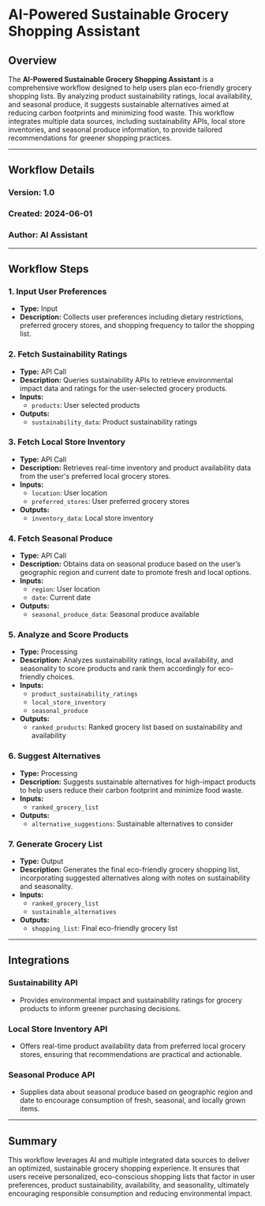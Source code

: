# AI-Powered Sustainable Grocery Shopping Assistant

## Overview

The **AI-Powered Sustainable Grocery Shopping Assistant** is a comprehensive workflow designed to help users plan eco-friendly grocery shopping lists. By analyzing product sustainability ratings, local availability, and seasonal produce, it suggests sustainable alternatives aimed at reducing carbon footprints and minimizing food waste. This workflow integrates multiple data sources, including sustainability APIs, local store inventories, and seasonal produce information, to provide tailored recommendations for greener shopping practices.

---

## Workflow Details

### Version: 1.0  
### Created: 2024-06-01  
### Author: AI Assistant

---

## Workflow Steps

### 1. Input User Preferences
- **Type:** Input  
- **Description:** Collects user preferences including dietary restrictions, preferred grocery stores, and shopping frequency to tailor the shopping list.

### 2. Fetch Sustainability Ratings
- **Type:** API Call  
- **Description:** Queries sustainability APIs to retrieve environmental impact data and ratings for the user-selected grocery products.  
- **Inputs:**  
  - `products`: User selected products  
- **Outputs:**  
  - `sustainability_data`: Product sustainability ratings

### 3. Fetch Local Store Inventory
- **Type:** API Call  
- **Description:** Retrieves real-time inventory and product availability data from the user's preferred local grocery stores.  
- **Inputs:**  
  - `location`: User location  
  - `preferred_stores`: User preferred grocery stores  
- **Outputs:**  
  - `inventory_data`: Local store inventory

### 4. Fetch Seasonal Produce
- **Type:** API Call  
- **Description:** Obtains data on seasonal produce based on the user’s geographic region and current date to promote fresh and local options.  
- **Inputs:**  
  - `region`: User location  
  - `date`: Current date  
- **Outputs:**  
  - `seasonal_produce_data`: Seasonal produce available

### 5. Analyze and Score Products
- **Type:** Processing  
- **Description:** Analyzes sustainability ratings, local availability, and seasonality to score products and rank them accordingly for eco-friendly choices.  
- **Inputs:**  
  - `product_sustainability_ratings`  
  - `local_store_inventory`  
  - `seasonal_produce`  
- **Outputs:**  
  - `ranked_products`: Ranked grocery list based on sustainability and availability

### 6. Suggest Alternatives
- **Type:** Processing  
- **Description:** Suggests sustainable alternatives for high-impact products to help users reduce their carbon footprint and minimize food waste.  
- **Inputs:**  
  - `ranked_grocery_list`  
- **Outputs:**  
  - `alternative_suggestions`: Sustainable alternatives to consider

### 7. Generate Grocery List
- **Type:** Output  
- **Description:** Generates the final eco-friendly grocery shopping list, incorporating suggested alternatives along with notes on sustainability and seasonality.  
- **Inputs:**  
  - `ranked_grocery_list`  
  - `sustainable_alternatives`  
- **Outputs:**  
  - `shopping_list`: Final eco-friendly grocery list

---

## Integrations

### Sustainability API
- Provides environmental impact and sustainability ratings for grocery products to inform greener purchasing decisions.

### Local Store Inventory API
- Offers real-time product availability data from preferred local grocery stores, ensuring that recommendations are practical and actionable.

### Seasonal Produce API
- Supplies data about seasonal produce based on geographic region and date to encourage consumption of fresh, seasonal, and locally grown items.

---

## Summary

This workflow leverages AI and multiple integrated data sources to deliver an optimized, sustainable grocery shopping experience. It ensures that users receive personalized, eco-conscious shopping lists that factor in user preferences, product sustainability, availability, and seasonality, ultimately encouraging responsible consumption and reducing environmental impact.
